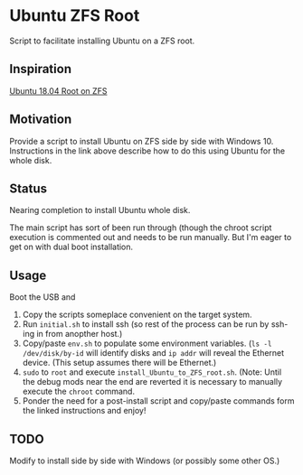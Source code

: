# Ubuntu ZFS Root

Script to facilitate installing Ubuntu on a ZFS root.

## Inspiration

[Ubuntu 18.04 Root on ZFS
](https://github.com/zfsonlinux/zfs/wiki/Ubuntu-18.04-Root-on-ZFS)

## Motivation

Provide a script to install Ubuntu on ZFS side by side with Windows 10. Instructions in the link above describe how to do this using Ubuntu for the whole disk.

## Status

Nearing completion to install Ubuntu whole disk.

The main script has sort of been run through (though the chroot script execution is commented out and needs to be run manually. But I'm eager to get on with dual boot installation.

## Usage

Boot the USB and

1. Copy the scripts someplace convenient on the target system.
1. Run `initial.sh` to install ssh (so rest of the process can be run by ssh-ing in from anopther host.)
1. Copy/paste `env.sh` to populate some environment variables. (`ls -l /dev/disk/by-id` will identify disks and `ip addr` will reveal the Ethernet device. (This setup assumes there will be Ethernet.)
1. `sudo` to `root` and execute `install_Ubuntu_to_ZFS_root.sh`. (Note: Until the debug mods near the end are reverted it is necessary to manually execute the `chroot` command.
1. Ponder the need for a post-install script and copy/paste commands form the linked instructions and enjoy!

## TODO

Modify to install side by side with Windows (or possibly some other OS.)